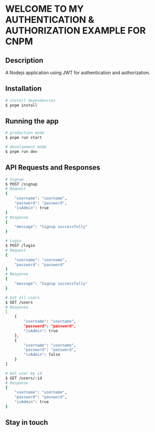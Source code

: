 # WELCOME TO MY AUTHENTICATION & AUTHORIZATION EXAMPLE FOR CNPM

## Description

A Nodejs application using JWT for authentication and authorization.

## Installation

```bash
# install dependencies
$ pnpm install
```

## Running the app

```bash
# production mode
$ pnpm run start

# development mode
$ pnpm run dev
```

## API Requests and Responses

```bash
# Signup
$ POST /signup
# Request
{
    "username": "username",
    "password": "password",
    "isAdmin": true
}
# Response
{
    "message": "Signup successfully"
}

# Login
$ POST /login
# Request
{
    "username": "username",
    "password": "password"
}
# Response
{
    "message": "Signup successfully"
}

# Get all users
$ GET /users
# Response
[
    {
        "username": "username",
        "password": "password",
        "isAdmin": true
    },
    {
        "username": "username",
        "password": "password",
        "isAdmin": false
    }
]

# Get user by id
$ GET /users/:id
# Response
{
    "username": "username",
    "password": "password",
    "isAdmin": true
}
```

## Stay in touch
